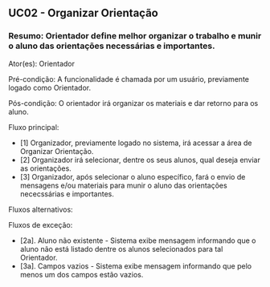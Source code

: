 ## UC02 - Organizar Orientação

### Resumo: Orientador define melhor organizar o trabalho e munir o aluno das orientações necessárias e importantes.

Ator(es): Orientador

Pré-condição: A funcionalidade é chamada por um usuário, previamente logado como Orientador.

Pós-condição: O orientador irá organizar os materiais e dar retorno para os aluno.

Fluxo principal: 
- [1] Organizador, previamente logado no sistema, irá acessar a área de Organizar Orientação.
- [2] Organizador irá selecionar, dentre os seus alunos, qual deseja enviar as orientações.
- [3] Organizador, após selecionar o aluno específico, fará o envio de mensagens e/ou materiais para munir o aluno das orientações nececssárias e importantes.

Fluxos alternativos:

Fluxos de exceção:
- [2a]. Aluno não existente - Sistema exibe mensagem informando que o aluno não está listado dentre os alunos selecionados para tal Orientador.
- [3a]. Campos vazios - Sistema exibe mensagem informando que pelo menos um dos campos estão vazios.

